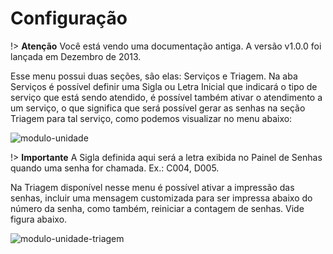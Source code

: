 # Configuração

!> **Atenção** Você está vendo uma documentação antiga. A versão v1.0.0 foi lançada em Dezembro de 2013.

Esse menu possui duas seções, são elas: Serviços e Triagem. Na aba Serviços é possível definir uma Sigla ou Letra Inicial que indicará o tipo de serviço que está sendo atendido, é possível também ativar o atendimento a um serviço, o que significa que será possível gerar as senhas na seção Triagem para tal serviço, como podemos visualizar no menu abaixo:

![modulo-unidade](_images/modulo-unidade.png)

!> **Importante** A Sigla definida aqui será a letra exibida no Painel de Senhas quando uma senha for chamada. Ex.: C004, D005.

Na Triagem disponível nesse menu é possível ativar a impressão das senhas, incluir uma mensagem customizada para ser impressa abaixo do número da senha, como também, reiniciar a contagem de senhas. Vide figura abaixo.

![modulo-unidade-triagem](_images/modulo-unidade-triagem.png)
